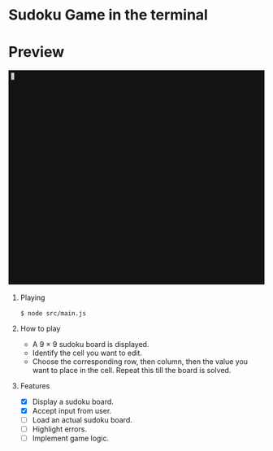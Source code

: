 # Sudoku Game in the terminal

# Preview

![Demo gif - generated by asciinema](demo.gif)

1. Playing
   ```console
   $ node src/main.js
   ```
2. How to play

   - A 9 × 9 sudoku board is displayed.
   - Identify the cell you want to edit.
   - Choose the corresponding row, then column, then the value you want to place in the cell. Repeat this till the board is solved.

3. Features
   - [x] Display a sudoku board.
   - [x] Accept input from user.
   - [ ] Load an actual sudoku board.
   - [ ] Highlight errors.
   - [ ] Implement game logic.

